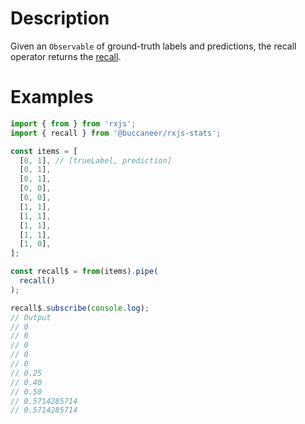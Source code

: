 # Description
Given an `Observable` of ground-truth labels and predictions, the recall operator returns the [recall](https://en.wikipedia.org/wiki/Precision_and_recall).

# Examples
```js
import { from } from 'rxjs';
import { recall } from '@buccaneer/rxjs-stats';

const items = [
  [0, 1], // [trueLabel, prediction]
  [0, 1],
  [0, 1],
  [0, 0],
  [0, 0],
  [1, 1],
  [1, 1],
  [1, 1],
  [1, 1],
  [1, 0],
];

const recall$ = from(items).pipe(
  recall()
);

recall$.subscribe(console.log);
// Output
// 0
// 0
// 0
// 0
// 0
// 0.25
// 0.40
// 0.50
// 0.5714285714
// 0.5714285714
```